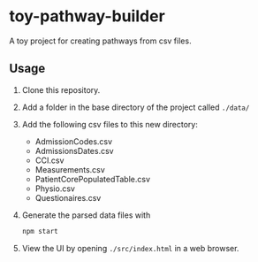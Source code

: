 # toy-pathway-builder

A toy project for creating pathways from csv files.

## Usage

1. Clone this repository.

1. Add a folder in the base directory of the project called `./data/`

1. Add the following csv files to this new directory:

    - AdmissionCodes.csv
    - AdmissionsDates.csv
    - CCI.csv
    - Measurements.csv
    - PatientCorePopulatedTable.csv
    - Physio.csv
    - Questionaires.csv

1. Generate the parsed data files with

    ```js
    npm start
    ```

1. View the UI by opening `./src/index.html` in a web browser.